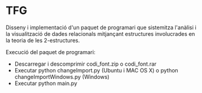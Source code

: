 # TFG
Disseny i implementació d'un paquet de programari que sistemitza l'anàlisi i la visualització de dades relacionals mitjançant estructures involucrades en la teoria de les 2-estructures.

Execució del paquet de programari:

- Descarregar i descomprimir codi_font.zip o codi_font.rar
- Executar python changeImport.py (Ubuntu i MAC OS X) o python changeImportWindows.py (Windows)
- Executar python main.py
